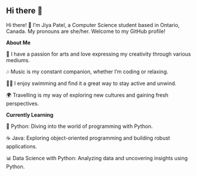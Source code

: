 ## Hi there 👋

<!--
**jiyab-patel/jiyab-patel** is a ✨ _special_ ✨ repository because its `README.md` (this file) appears on your GitHub profile.

Here are some ideas to get you started:

- 🔭 I’m currently working on ...
- 🌱 I’m currently learning ...
- 👯 I’m looking to collaborate on ...
- 🤔 I’m looking for help with ...
- 💬 Ask me about ...
- 📫 How to reach me: ...
- 😄 Pronouns: ...
- ⚡ Fun fact: ...
-->
Hi there! 👋
I’m Jiya Patel, a Computer Science student based in Ontario, Canada. My pronouns are she/her. Welcome to my GitHub profile!

**About Me**

🎨 I have a passion for arts and love expressing my creativity through various mediums.

🎶 Music is my constant companion, whether I’m coding or relaxing.

🏊‍♀️ I enjoy swimming and find it a great way to stay active and unwind.

🌍 Travelling is my way of exploring new cultures and gaining fresh perspectives.

**Currently Learning**

🐍 Python: Diving into the world of programming with Python.

☕ Java: Exploring object-oriented programming and building robust applications.

📊 Data Science with Python: Analyzing data and uncovering insights using Python.

